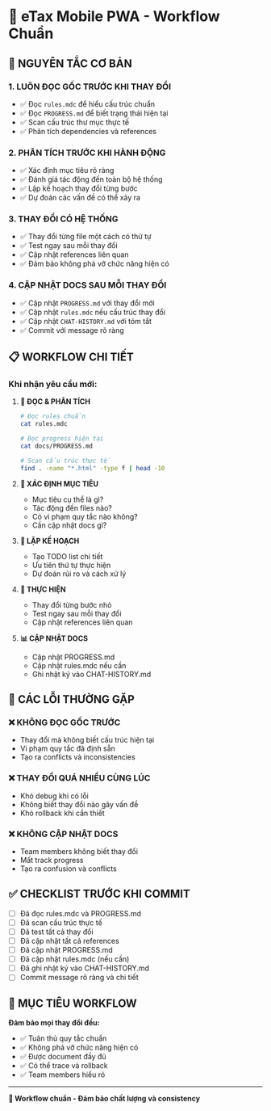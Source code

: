 # 🔄 eTax Mobile PWA - Workflow Chuẩn

## 🎯 **NGUYÊN TẮC CƠ BẢN**

### **1. LUÔN ĐỌC GỐC TRƯỚC KHI THAY ĐỔI**
- ✅ Đọc `rules.mdc` để hiểu cấu trúc chuẩn
- ✅ Đọc `PROGRESS.md` để biết trạng thái hiện tại
- ✅ Scan cấu trúc thư mục thực tế
- ✅ Phân tích dependencies và references

### **2. PHÂN TÍCH TRƯỚC KHI HÀNH ĐỘNG**
- ✅ Xác định mục tiêu rõ ràng
- ✅ Đánh giá tác động đến toàn bộ hệ thống
- ✅ Lập kế hoạch thay đổi từng bước
- ✅ Dự đoán các vấn đề có thể xảy ra

### **3. THAY ĐỔI CÓ HỆ THỐNG**
- ✅ Thay đổi từng file một cách có thứ tự
- ✅ Test ngay sau mỗi thay đổi
- ✅ Cập nhật references liên quan
- ✅ Đảm bảo không phá vỡ chức năng hiện có

### **4. CẬP NHẬT DOCS SAU MỖI THAY ĐỔI**
- ✅ Cập nhật `PROGRESS.md` với thay đổi mới
- ✅ Cập nhật `rules.mdc` nếu cấu trúc thay đổi
- ✅ Cập nhật `CHAT-HISTORY.md` với tóm tắt
- ✅ Commit với message rõ ràng

## 📋 **WORKFLOW CHI TIẾT**

### **Khi nhận yêu cầu mới:**

1. **📖 ĐỌC & PHÂN TÍCH**
   ```bash
   # Đọc rules chuẩn
   cat rules.mdc
   
   # Đọc progress hiện tại
   cat docs/PROGRESS.md
   
   # Scan cấu trúc thực tế
   find . -name "*.html" -type f | head -10
   ```

2. **🎯 XÁC ĐỊNH MỤC TIÊU**
   - Mục tiêu cụ thể là gì?
   - Tác động đến files nào?
   - Có vi phạm quy tắc nào không?
   - Cần cập nhật docs gì?

3. **📝 LẬP KẾ HOẠCH**
   - Tạo TODO list chi tiết
   - Ưu tiên thứ tự thực hiện
   - Dự đoán rủi ro và cách xử lý

4. **🔧 THỰC HIỆN**
   - Thay đổi từng bước nhỏ
   - Test ngay sau mỗi thay đổi
   - Cập nhật references liên quan

5. **📊 CẬP NHẬT DOCS**
   - Cập nhật PROGRESS.md
   - Cập nhật rules.mdc nếu cần
   - Ghi nhật ký vào CHAT-HISTORY.md

## 🚨 **CÁC LỖI THƯỜNG GẶP**

### **❌ KHÔNG ĐỌC GỐC TRƯỚC**
- Thay đổi mà không biết cấu trúc hiện tại
- Vi phạm quy tắc đã định sẵn
- Tạo ra conflicts và inconsistencies

### **❌ THAY ĐỔI QUÁ NHIỀU CÙNG LÚC**
- Khó debug khi có lỗi
- Không biết thay đổi nào gây vấn đề
- Khó rollback khi cần thiết

### **❌ KHÔNG CẬP NHẬT DOCS**
- Team members không biết thay đổi
- Mất track progress
- Tạo ra confusion và conflicts

## ✅ **CHECKLIST TRƯỚC KHI COMMIT**

- [ ] Đã đọc rules.mdc và PROGRESS.md
- [ ] Đã scan cấu trúc thực tế
- [ ] Đã test tất cả thay đổi
- [ ] Đã cập nhật tất cả references
- [ ] Đã cập nhật PROGRESS.md
- [ ] Đã cập nhật rules.mdc (nếu cần)
- [ ] Đã ghi nhật ký vào CHAT-HISTORY.md
- [ ] Commit message rõ ràng và chi tiết

## 🎯 **MỤC TIÊU WORKFLOW**

**Đảm bảo mọi thay đổi đều:**
- ✅ Tuân thủ quy tắc chuẩn
- ✅ Không phá vỡ chức năng hiện có
- ✅ Được document đầy đủ
- ✅ Có thể trace và rollback
- ✅ Team members hiểu rõ

---

**🔄 Workflow chuẩn - Đảm bảo chất lượng và consistency**
